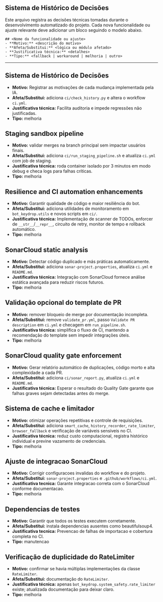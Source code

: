 ## Sistema de Histórico de Decisões

Este arquivo registra as decisões técnicas tomadas durante o desenvolvimento automatizado do projeto.
Cada nova funcionalidade ou ajuste relevante deve adicionar um bloco seguindo o modelo abaixo.

```
## <Nome da funcionalidade ou ajuste>
- **Motivo:** <descrição do motivo>
- **Afeta/Substitui:** <lógica ou módulo afetado>
- **Justificativa técnica:** <detalhes>
- **Tipo:** <fallback | workaround | melhoria | outro>
```

---

## Sistema de Histórico de Decisões
- **Motivo:** Registrar as motivações de cada mudança implementada pela IA.
- **Afeta/Substitui:** adiciona `ci/check_history.py` e altera o workflow `ci.yml`.
- **Justificativa técnica:** Facilita auditoria e impede regressões não justificadas.
- **Tipo:** melhoria

## Staging sandbox pipeline
- **Motivo:** validar merges na branch principal sem impactar usuários finais.
- **Afeta/Substitui:** adiciona `ci/run_staging_pipeline.sh` e atualiza `ci.yml` com job de staging.
- **Justificativa técnica:** roda container isolado por 3 minutos em modo debug e checa logs para falhas críticas.
- **Tipo:** melhoria

## Resilience and CI automation enhancements
- **Motivo:** Garantir qualidade de código e maior resiliência do bot.
- **Afeta/Substitui:** adiciona utilidades de monitoramento em `bot_keydrop.utils` e novos scripts em `ci/`.
- **Justificativa técnica:** Implementação de scanner de TODOs, enforcer de `__str__`/`__repr__`, circuito de retry, monitor de tempo e rollback automático.
- **Tipo:** melhoria

## SonarCloud static analysis
- **Motivo:** Detectar código duplicado e más práticas automaticamente.
- **Afeta/Substitui:** adiciona `sonar-project.properties`, atualiza `ci.yml` e `README.md`.
- **Justificativa técnica:** Integração com SonarCloud fornece análise estática avançada para reduzir riscos futuros.
- **Tipo:** melhoria

## Validação opcional do template de PR
- **Motivo:** remover bloqueio de merge por documentação incompleta.
- **Afeta/Substitui:** remove `validate_pr.yml`, passo `Validate PR description` em `ci.yml` e checagem em `run_pipeline.sh`.
- **Justificativa técnica:** simplifica o fluxo de CI, mantendo a recomendação do template sem impedir integrações úteis.
- **Tipo:** melhoria


## SonarCloud quality gate enforcement
- **Motivo:** Gerar relatório automático de duplicações, código morto e alta complexidade a cada PR.
- **Afeta/Substitui:** adiciona `ci/sonar_report.py`, atualiza `ci.yml` e `README.md`.
- **Justificativa técnica:** Esperar o resultado do Quality Gate garante que falhas graves sejam detectadas antes do merge.

## Sistema de cache e limitador
- **Motivo:** otimizar operações repetitivas e controle de requisições.
- **Afeta/Substitui:** adiciona `smart_cache`, `history_recorder`, `rate_limiter`, `browser_fallback` e verificação de variáveis sensíveis no CI.
- **Justificativa técnica:** reduz custo computacional, registra histórico individual e previne vazamento de credenciais.
- **Tipo:** melhoria


## Ajuste de integracao SonarCloud
- **Motivo:** Corrigir configuracoes invalidas do workflow e do projeto.
- **Afeta/Substitui:** `sonar-project.properties` e `.github/workflows/ci.yml`.
- **Justificativa tecnica:** Garante integracao correta com o SonarCloud conforme documentacao.
- **Tipo:** melhoria


## Dependencias de testes
- **Motivo:** Garantir que todos os testes executem corretamente.
- **Afeta/Substitui:** instala dependencias ausentes como beautifulsoup4.
- **Justificativa tecnica:** Prevencao de falhas de importacao e cobertura completa no CI.
- **Tipo:** manutencao

## Verificação de duplicidade do RateLimiter
- **Motivo:** confirmar se havia múltiplas implementações da classe `RateLimiter`.
- **Afeta/Substitui:** documentação do `RateLimiter`.
- **Justificativa técnica:** apenas `bot_keydrop.system_safety.rate_limiter` existe; atualizada documentação para deixar claro.
- **Tipo:** melhoria

